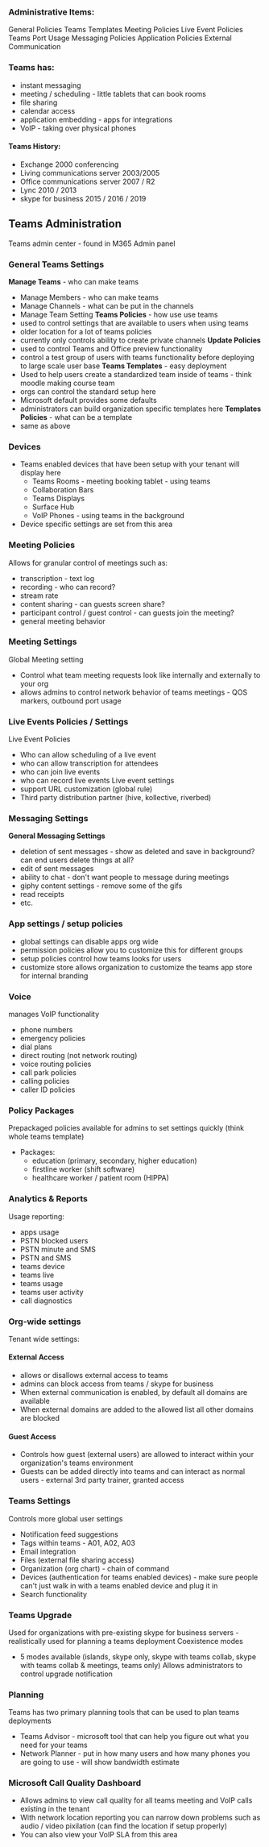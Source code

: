 ### Administrative Items:
General Policies
Teams Templates
Meeting Policies
Live Event Policies
Teams Port Usage
Messaging Policies
Application Policies
External Communication

### Teams has:
- instant messaging
- meeting / scheduling - little tablets that can book rooms
- file sharing
- calendar access
- application embedding - apps for integrations
- VoIP - taking over physical phones

#### Teams History:
- Exchange 2000 conferencing
- Living communications server 2003/2005
- Office communications server 2007 / R2
- Lync 2010 / 2013
- skype for business 2015 / 2016 / 2019

## Teams Administration
Teams admin center - found in M365 Admin panel
### General Teams Settings
**Manage Teams** - who can make teams
- Manage Members - who can make teams
- Manage Channels - what can be put in the channels
- Manage Team Setting
**Teams Policies** - how use use teams
- used to control settings that are available to users when using teams
- older location for a lot of teams policies
- currently only controls ability to create private channels
**Update Policies**
- used to control Teams and Office preview functionality
- control a test group of users with teams functionality before deploying to large scale user base
**Teams Templates** - easy deployment
- Used to help users create a standardized team inside of teams - think moodle making course team
- orgs can control the standard setup here
- Microsoft default provides some defaults
- administrators can build organization specific templates here
**Templates Policies** - what can be a template
- same as above

### Devices
- Teams enabled devices that have been setup with your tenant will display here
	- Teams Rooms - meeting booking tablet - using teams
	- Collaboration Bars
	- Teams Displays
	- Surface Hub
	- VoIP Phones - using teams in the background
- Device specific settings are set from this area

### Meeting Policies
Allows for granular control of meetings such as:
- transcription - text log
- recording - who can record?
- stream rate
- content sharing - can guests screen share?
- participant control / guest control - can guests join the meeting?
- general meeting behavior
### Meeting Settings
Global Meeting setting
- Control what team meeting requests look like internally and externally to your org
- allows admins to control network behavior of teams meetings - QOS markers, outbound port usage

### Live Events Policies / Settings
Live Event Policies
- Who can allow scheduling of a live event
- who can allow transcription for attendees
- who can join live events
- who can record live events
Live event settings
- support URL customization (global rule)
- Third party distribution partner (hive, kollective, riverbed)
### Messaging Settings
**General Messaging Settings**
- deletion of sent messages - show as deleted and save in background? can end users delete things at all?
- edit of sent messages
- ability to chat - don't want people to message during meetings
- giphy content settings - remove some of the gifs
- read receipts
- etc.
### App settings / setup policies
- global settings can disable apps org wide
- permission policies allow you to customize this for different groups
- setup policies control how teams looks for users
- customize store allows organization to customize the teams app store for internal branding
### Voice
manages VoIP functionality
- phone numbers
- emergency policies
- dial plans
- direct routing (not network routing)
- voice routing policies
- call park policies
- calling policies
- caller ID policies
### Policy Packages
Prepackaged policies available for admins to set settings quickly (think whole teams template)
- Packages:
	- education (primary, secondary, higher education)
	- firstline worker (shift software)
	- healthcare worker / patient room (HIPPA)
### Analytics & Reports
Usage reporting:
- apps usage
- PSTN blocked users
- PSTN minute and SMS
- PSTN and SMS
- teams device
- teams live
- teams usage
- teams user activity
- call diagnostics
### Org-wide settings
Tenant wide settings:
#### External Access
- allows or disallows external access to teams
- admins can block access from teams / skype for business
- When external communication is enabled, by default all domains are available
- When external domains are added to the allowed list all other domains are blocked
#### Guest Access
- Controls how guest (external users) are allowed to interact within your organization's teams environment
- Guests can be added directly into teams and can interact as normal users - external 3rd party trainer, granted access
### Teams Settings
Controls more global user settings
- Notification feed suggestions
- Tags within teams - A01, A02, A03
- Email integration
- Files (external file sharing access)
- Organization (org chart) - chain of command
- Devices (authentication for teams enabled devices) - make sure people can't just walk in with a teams enabled device and plug it in
- Search functionality
### Teams Upgrade
Used for organizations with pre-existing skype for business servers - realistically used for planning a teams deployment
Coexistence modes
- 5 modes available (islands, skype only, skype with teams collab, skype with teams collab & meetings, teams only)
Allows administrators to control upgrade notification

### Planning
Teams has two primary planning tools that can be used to plan teams deployments
- Teams Advisor - microsoft tool that can help you figure out what you need for your teams
- Network Planner - put in how many users and how many phones you are going to use - will show bandwidth estimate
### Microsoft Call Quality Dashboard
- Allows admins to view call quality for all teams meeting and VoIP calls existing in the tenant
- With network location reporting you can narrow down problems such as audio / video pixilation (can find the location if setup properly)
- You can also view your VoIP SLA from this area